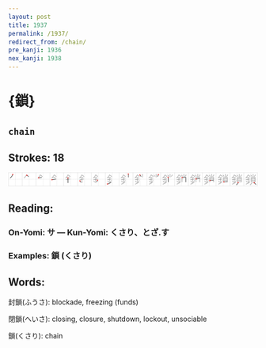 ```yaml
---
layout: post
title: 1937
permalink: /1937/
redirect_from: /chain/
pre_kanji: 1936
nex_kanji: 1938
---
```


# {鎖}

## `chain`

## Strokes: 18

<div class="stroke"><img src="../images/E98E96.png" /></div>

## Reading:

### On-Yomi: サ &mdash; Kun-Yomi: くさり、とざ.す

### Examples: 鎖 (くさり)

## Words:

封鎖(ふうさ): blockade, freezing (funds)

閉鎖(へいさ): closing, closure, shutdown, lockout, unsociable

鎖(くさり): chain

